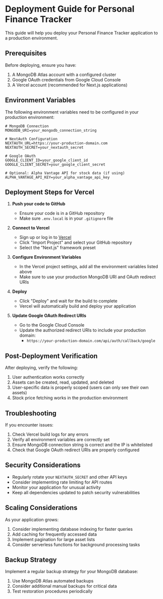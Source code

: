 # Deployment Guide for Personal Finance Tracker

This guide will help you deploy your Personal Finance Tracker application to a production environment.

## Prerequisites

Before deploying, ensure you have:

1. A MongoDB Atlas account with a configured cluster
2. Google OAuth credentials from Google Cloud Console
3. A Vercel account (recommended for Next.js applications)

## Environment Variables

The following environment variables need to be configured in your production environment:

```
# MongoDB Connection
MONGODB_URI=your_mongodb_connection_string

# NextAuth Configuration
NEXTAUTH_URL=https://your-production-domain.com
NEXTAUTH_SECRET=your_nextauth_secret

# Google OAuth
GOOGLE_CLIENT_ID=your_google_client_id
GOOGLE_CLIENT_SECRET=your_google_client_secret

# Optional: Alpha Vantage API for stock data (if using)
ALPHA_VANTAGE_API_KEY=your_alpha_vantage_api_key
```

## Deployment Steps for Vercel

1. **Push your code to GitHub**
   - Ensure your code is in a GitHub repository
   - Make sure `.env.local` is in your `.gitignore` file

2. **Connect to Vercel**
   - Sign up or log in to [Vercel](https://vercel.com)
   - Click "Import Project" and select your GitHub repository
   - Select the "Next.js" framework preset

3. **Configure Environment Variables**
   - In the Vercel project settings, add all the environment variables listed above
   - Make sure to use your production MongoDB URI and OAuth redirect URIs

4. **Deploy**
   - Click "Deploy" and wait for the build to complete
   - Vercel will automatically build and deploy your application

5. **Update Google OAuth Redirect URIs**
   - Go to the Google Cloud Console
   - Update the authorized redirect URIs to include your production domain:
     - `https://your-production-domain.com/api/auth/callback/google`

## Post-Deployment Verification

After deploying, verify the following:

1. User authentication works correctly
2. Assets can be created, read, updated, and deleted
3. User-specific data is properly scoped (users can only see their own assets)
4. Stock price fetching works in the production environment

## Troubleshooting

If you encounter issues:

1. Check Vercel build logs for any errors
2. Verify all environment variables are correctly set
3. Ensure MongoDB connection string is correct and the IP is whitelisted
4. Check that Google OAuth redirect URIs are properly configured

## Security Considerations

- Regularly rotate your `NEXTAUTH_SECRET` and other API keys
- Consider implementing rate limiting for API routes
- Monitor your application for unusual activity
- Keep all dependencies updated to patch security vulnerabilities

## Scaling Considerations

As your application grows:

1. Consider implementing database indexing for faster queries
2. Add caching for frequently accessed data
3. Implement pagination for large asset lists
4. Consider serverless functions for background processing tasks

## Backup Strategy

Implement a regular backup strategy for your MongoDB database:

1. Use MongoDB Atlas automated backups
2. Consider additional manual backups for critical data
3. Test restoration procedures periodically

